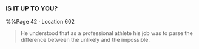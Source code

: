 ### IS IT UP TO YOU?
%%Page 42 · Location 602 
> He understood that as a professional athlete his job was to parse the difference between the unlikely and the impossible. 